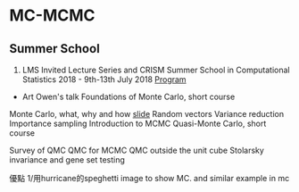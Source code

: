 # MC-MCMC

## Summer School
1. LMS Invited Lecture Series and CRISM Summer School in Computational Statistics 2018 - 9th-13th July 2018 [Program](https://warwick.ac.uk/fac/sci/statistics/crism/workshops/lms2018/)
- Art Owen's talk
Foundations of Monte Carlo, short course

Monte Carlo, what, why and how [slide](http://statweb.stanford.edu/~owen/pubtalks/01mcintro.pdf)
Random vectors
Variance reduction
Importance sampling
Introduction to MCMC
Quasi-Monte Carlo, short course

Survey of QMC
QMC for MCMC
QMC outside the unit cube
Stolarsky invariance and gene set testing

優點
1/用hurricane的speghetti image to show MC. and similar example in mc
